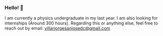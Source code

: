 ### Hello! 👋

<!--
**villarjorge/villarjorge** is a ✨ _special_ ✨ repository because its `README.md` (this file) appears on your GitHub profile.

Here are some ideas to get you started:

- 🔭 I’m currently working on ...
- 🌱 I’m currently learning ...
- 👯 I’m looking to collaborate on ...
- 🤔 I’m looking for help with ...
- 💬 Ask me about ...
- 📫 How to reach me: ...
- 😄 Pronouns: ...
- ⚡ Fun fact: ...
-->

I am currently a physics undergraduate in my last year. I am also looking for internships (Around 300 hours). Regarding this or anything else, feel free to reach out by email: villarjorgesanjosedc@gmail.com
